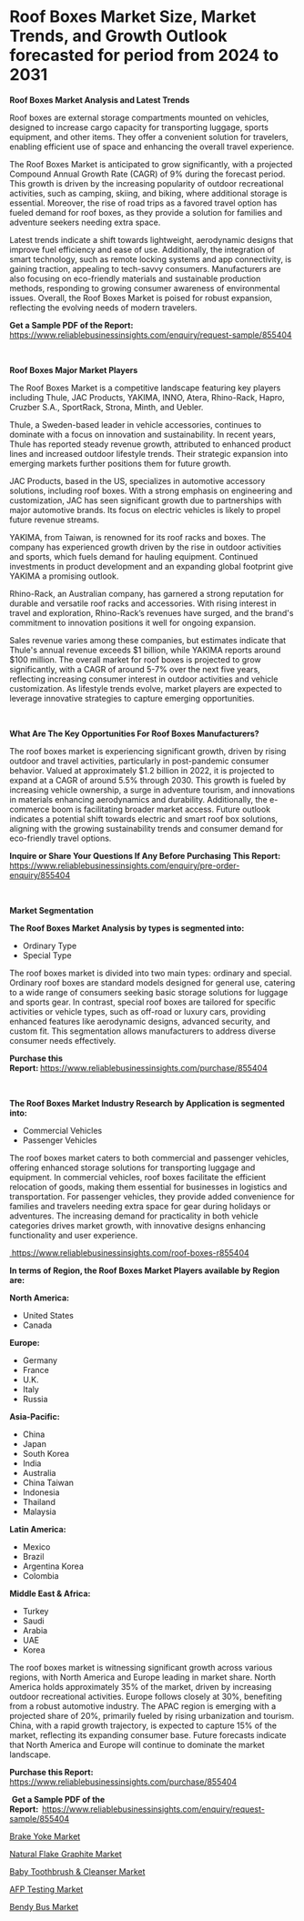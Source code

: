 <p><h1>Roof Boxes Market Size, Market Trends, and Growth Outlook forecasted for period from 2024 to 2031</h1></p><p><strong>Roof Boxes Market Analysis and Latest Trends</strong></p>
<p><p>Roof boxes are external storage compartments mounted on vehicles, designed to increase cargo capacity for transporting luggage, sports equipment, and other items. They offer a convenient solution for travelers, enabling efficient use of space and enhancing the overall travel experience.</p><p>The Roof Boxes Market is anticipated to grow significantly, with a projected Compound Annual Growth Rate (CAGR) of 9% during the forecast period. This growth is driven by the increasing popularity of outdoor recreational activities, such as camping, skiing, and biking, where additional storage is essential. Moreover, the rise of road trips as a favored travel option has fueled demand for roof boxes, as they provide a solution for families and adventure seekers needing extra space.</p><p>Latest trends indicate a shift towards lightweight, aerodynamic designs that improve fuel efficiency and ease of use. Additionally, the integration of smart technology, such as remote locking systems and app connectivity, is gaining traction, appealing to tech-savvy consumers. Manufacturers are also focusing on eco-friendly materials and sustainable production methods, responding to growing consumer awareness of environmental issues. Overall, the Roof Boxes Market is poised for robust expansion, reflecting the evolving needs of modern travelers.</p></p>
<p><strong>Get a Sample PDF of the Report:&nbsp;</strong> <a href="https://www.reliablebusinessinsights.com/enquiry/request-sample/855404?utm_campaign=1094&utm_medium=2&utm_source=Github&utm_content=ia&utm_term=02112024&utm_id=roof-boxes">https://www.reliablebusinessinsights.com/enquiry/request-sample/855404</a></p>
<p>&nbsp;</p>
<p><strong>Roof Boxes Major Market Players</strong></p>
<p><p>The Roof Boxes Market is a competitive landscape featuring key players including Thule, JAC Products, YAKIMA, INNO, Atera, Rhino-Rack, Hapro, Cruzber S.A., SportRack, Strona, Minth, and Uebler. </p><p>Thule, a Sweden-based leader in vehicle accessories, continues to dominate with a focus on innovation and sustainability. In recent years, Thule has reported steady revenue growth, attributed to enhanced product lines and increased outdoor lifestyle trends. Their strategic expansion into emerging markets further positions them for future growth.</p><p>JAC Products, based in the US, specializes in automotive accessory solutions, including roof boxes. With a strong emphasis on engineering and customization, JAC has seen significant growth due to partnerships with major automotive brands. Its focus on electric vehicles is likely to propel future revenue streams.</p><p>YAKIMA, from Taiwan, is renowned for its roof racks and boxes. The company has experienced growth driven by the rise in outdoor activities and sports, which fuels demand for hauling equipment. Continued investments in product development and an expanding global footprint give YAKIMA a promising outlook.</p><p>Rhino-Rack, an Australian company, has garnered a strong reputation for durable and versatile roof racks and accessories. With rising interest in travel and exploration, Rhino-Rack’s revenues have surged, and the brand's commitment to innovation positions it well for ongoing expansion.</p><p>Sales revenue varies among these companies, but estimates indicate that Thule's annual revenue exceeds $1 billion, while YAKIMA reports around $100 million. The overall market for roof boxes is projected to grow significantly, with a CAGR of around 5-7% over the next five years, reflecting increasing consumer interest in outdoor activities and vehicle customization. As lifestyle trends evolve, market players are expected to leverage innovative strategies to capture emerging opportunities.</p></p>
<p>&nbsp;</p>
<p><strong>What Are The Key Opportunities For Roof Boxes Manufacturers?</strong></p>
<p><p>The roof boxes market is experiencing significant growth, driven by rising outdoor and travel activities, particularly in post-pandemic consumer behavior. Valued at approximately $1.2 billion in 2022, it is projected to expand at a CAGR of around 5.5% through 2030. This growth is fueled by increasing vehicle ownership, a surge in adventure tourism, and innovations in materials enhancing aerodynamics and durability. Additionally, the e-commerce boom is facilitating broader market access. Future outlook indicates a potential shift towards electric and smart roof box solutions, aligning with the growing sustainability trends and consumer demand for eco-friendly travel options.</p></p>
<p><strong>Inquire or Share Your Questions If Any Before Purchasing This Report:</strong> <a href="https://www.reliablebusinessinsights.com/enquiry/pre-order-enquiry/855404?utm_campaign=1094&utm_medium=2&utm_source=Github&utm_content=ia&utm_term=02112024&utm_id=roof-boxes">https://www.reliablebusinessinsights.com/enquiry/pre-order-enquiry/855404</a></p>
<p>&nbsp;</p>
<p><strong>Market Segmentation</strong></p>
<p><strong>The Roof Boxes Market Analysis by types is segmented into:</strong></p>
<p><ul><li>Ordinary Type</li><li>Special Type</li></ul></p>
<p><p>The roof boxes market is divided into two main types: ordinary and special. Ordinary roof boxes are standard models designed for general use, catering to a wide range of consumers seeking basic storage solutions for luggage and sports gear. In contrast, special roof boxes are tailored for specific activities or vehicle types, such as off-road or luxury cars, providing enhanced features like aerodynamic designs, advanced security, and custom fit. This segmentation allows manufacturers to address diverse consumer needs effectively.</p></p>
<p><strong>Purchase this Report:&nbsp;</strong><a href="https://www.reliablebusinessinsights.com/purchase/855404?utm_campaign=1094&utm_medium=2&utm_source=Github&utm_content=ia&utm_term=02112024&utm_id=roof-boxes">https://www.reliablebusinessinsights.com/purchase/855404</a></p>
<p>&nbsp;</p>
<p><strong>The Roof Boxes Market Industry Research by Application is segmented into:</strong></p>
<p><ul><li>Commercial Vehicles</li><li>Passenger Vehicles</li></ul></p>
<p><p>The roof boxes market caters to both commercial and passenger vehicles, offering enhanced storage solutions for transporting luggage and equipment. In commercial vehicles, roof boxes facilitate the efficient relocation of goods, making them essential for businesses in logistics and transportation. For passenger vehicles, they provide added convenience for families and travelers needing extra space for gear during holidays or adventures. The increasing demand for practicality in both vehicle categories drives market growth, with innovative designs enhancing functionality and user experience.</p></p>
<p><a href="https://www.reliablebusinessinsights.com/roof-boxes-r855404?utm_campaign=1094&utm_medium=2&utm_source=Github&utm_content=ia&utm_term=02112024&utm_id=roof-boxes">&nbsp;https://www.reliablebusinessinsights.com/roof-boxes-r855404</a></p>
<p><strong>In terms of Region, the Roof Boxes Market Players available by Region are:</strong></p>
<p>
    <p> <strong> North America: </strong>
        <ul>
            <li>United States</li>
            <li>Canada</li>
        </ul>
        </p> 
    <p> <strong> Europe: </strong>
        <ul>
            <li>Germany</li>
            <li>France</li>
            <li>U.K.</li>
            <li>Italy</li>
            <li>Russia</li>
        </ul>
        </p> 
    <p> <strong> Asia-Pacific: </strong>
        <ul>
            <li>China</li>
            <li>Japan</li>
            <li>South Korea</li>
            <li>India</li>
            <li>Australia</li>
            <li>China Taiwan</li>
            <li>Indonesia</li>
            <li>Thailand</li>
            <li>Malaysia</li>
        </ul>
        </p> 
    <p> <strong> Latin America: </strong>
        <ul>
            <li>Mexico</li>
            <li>Brazil</li>
            <li>Argentina Korea</li>
            <li>Colombia</li>
        </ul>
        </p> 
    <p> <strong> Middle East & Africa: </strong>
        <ul>
            <li>Turkey</li>
            <li>Saudi</li>
            <li>Arabia</li>
            <li>UAE</li>
            <li>Korea</li>
        </ul>
    </p>
    </p>
<p><p>The roof boxes market is witnessing significant growth across various regions, with North America and Europe leading in market share. North America holds approximately 35% of the market, driven by increasing outdoor recreational activities. Europe follows closely at 30%, benefiting from a robust automotive industry. The APAC region is emerging with a projected share of 20%, primarily fueled by rising urbanization and tourism. China, with a rapid growth trajectory, is expected to capture 15% of the market, reflecting its expanding consumer base. Future forecasts indicate that North America and Europe will continue to dominate the market landscape.</p></p>
<p><strong>Purchase this Report: </strong><a href="https://www.reliablebusinessinsights.com/purchase/855404?utm_campaign=1094&utm_medium=2&utm_source=Github&utm_content=ia&utm_term=02112024&utm_id=roof-boxes">https://www.reliablebusinessinsights.com/purchase/855404</a></p>
<p>&nbsp;<strong>Get a Sample PDF of the Report:&nbsp;&nbsp;</strong><a href="https://www.reliablebusinessinsights.com/enquiry/request-sample/855404?utm_campaign=1094&utm_medium=2&utm_source=Github&utm_content=ia&utm_term=02112024&utm_id=roof-boxes">https://www.reliablebusinessinsights.com/enquiry/request-sample/855404</a></p>
<p><strong></strong></p>
<p><p><a href="https://github.com/florjvdva/Market-Research-Report-List-1/blob/main/brake-yoke-market.md?utm_campaign=1094&utm_medium=2&utm_source=Github&utm_content=ia&utm_term=02112024&utm_id=roof-boxes">Brake Yoke Market</a></p><p><a href="https://medium.com/@lispoageltk/the-natural-flake-graphite-market-has-witnessed-significant-growth-in-recent-years-and-this-379ac71ffaf6?utm_campaign=1094&utm_medium=2&utm_source=Github&utm_content=ia&utm_term=02112024&utm_id=roof-boxes">Natural Flake Graphite Market</a></p><p><a href="https://www.linkedin.com/pulse/baby-toothbrush-cleanser-market-global-trends-forecast-2024-y55cf?utm_campaign=1094&utm_medium=2&utm_source=Github&utm_content=ia&utm_term=02112024&utm_id=roof-boxes">Baby Toothbrush & Cleanser Market</a></p><p><a href="https://issuu.com/reportprime-2/docs/afp-testing-market-size-2030.pptx_54e65f46ecb466?utm_campaign=1094&utm_medium=2&utm_source=Github&utm_content=ia&utm_term=02112024&utm_id=roof-boxes">AFP Testing Market</a></p><p><a href="https://github.com/LoretaDushku585/Market-Research-Report-List-1/blob/main/bendy-bus-market.md?utm_campaign=1094&utm_medium=2&utm_source=Github&utm_content=ia&utm_term=02112024&utm_id=roof-boxes">Bendy Bus Market</a></p></p>